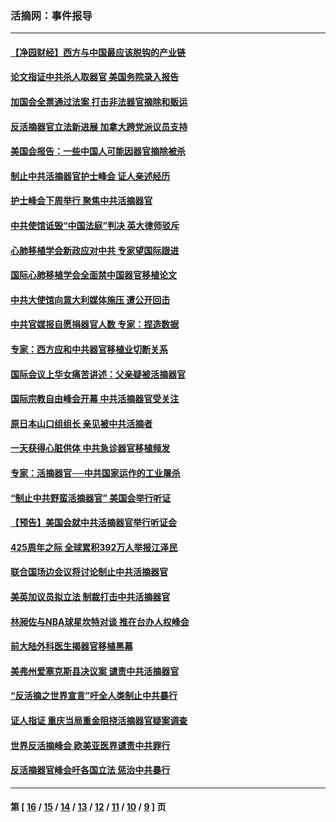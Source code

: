 ### 活摘网：事件报导
---
#### [【净园财经】西方与中国最应该脱钩的产业链](../../pages/nf5877/n14016113.md?07180430) 
#### [论文指证中共杀人取器官 美国务院录入报告](../../pages/nf5877/n13999890.md?07180430) 
#### [加国会全票通过法案 打击非法器官摘除和贩运](../../pages/nf5877/n13884924.md?07180430) 
#### [反活摘器官立法新进展 加拿大跨党派议员支持](../../pages/nf5877/n13876061.md?07180430) 
#### [美国会报告：一些中国人可能因器官摘除被杀](../../pages/nf5877/n13867964.md?07180430) 
#### [制止中共活摘器官护士峰会 证人亲述经历](../../pages/nf5877/n13859007.md?07180430) 
#### [护士峰会下周举行 聚焦中共活摘器官](../../pages/nf5877/n13855418.md?07180430) 
#### [中共使馆诋毁“中国法庭”判决 英大律师驳斥](../../pages/nf5877/n13833945.md?07180430) 
#### [心肺移植学会新政应对中共 专家望国际跟进](../../pages/nf5877/n13829043.md?07180430) 
#### [国际心肺移植学会全面禁中国器官移植论文](../../pages/nf5877/n13827785.md?07180430) 
#### [中共大使馆向意大利媒体施压 遭公开回击](../../pages/nf5877/n13826038.md?07180430) 
#### [中共官媒报自愿捐器官人数 专家：捏造数据](../../pages/nf5877/n13814130.md?07180430) 
#### [专家：西方应和中共器官移植业切断关系](../../pages/nf5877/n13772828.md?07180430) 
#### [国际会议上华女痛苦讲述：父亲疑被活摘器官](../../pages/nf5877/n13771583.md?07180430) 
#### [国际宗教自由峰会开幕 中共活摘器官受关注](../../pages/nf5877/n13769995.md?07180430) 
#### [原日本山口组组长 亲见被中共活摘者](../../pages/nf5877/n13767360.md?07180430) 
#### [一天获得心脏供体 中共急诊器官移植频发](../../pages/nf5877/n13764689.md?07180430) 
#### [专家：活摘器官──中共国家运作的工业屠杀](../../pages/nf5877/n13761178.md?07180430) 
#### [“制止中共野蛮活摘器官” 美国会举行听证](../../pages/nf5877/n13735831.md?07180430) 
#### [【预告】美国会就中共活摘器官举行听证会](../../pages/nf5877/n13732843.md?07180430) 
#### [425周年之际 全球累积392万人举报江泽民](../../pages/nf5877/n13719232.md?07180430) 
#### [联合国场边会议将讨论制止中共活摘器官](../../pages/nf5877/n13656361.md?07180430) 
#### [美英加议员拟立法 制裁打击中共活摘器官](../../pages/nf5877/n13430251.md?07180430) 
#### [林昶佐与NBA球星坎特对谈 推在台办人权峰会](../../pages/nf5877/n13414467.md?07180430) 
#### [前大陆外科医生揭器官移植黑幕](../../pages/nf5877/n13401416.md?07180430) 
#### [美弗州爱塞克斯县决议案 谴责中共活摘器官](../../pages/nf5877/n13320919.md?07180430) 
#### [“反活摘之世界宣言”吁全人类制止中共暴行](../../pages/nf5877/n13259730.md?07180430) 
#### [证人指证 重庆当局重金阻挠活摘器官疑案调查](../../pages/nf5877/n13259127.md?07180430) 
#### [世界反活摘峰会 欧美亚医界谴责中共罪行](../../pages/nf5877/n13253550.md?07180430) 
#### [反活摘器官峰会吁各国立法 惩治中共暴行](../../pages/nf5877/n13245052.md?07180430) 

---
#### 第 [ [16](./16.md?07180430) / [15](./15.md?07180430) / [14](./14.md?07180430) / [13](./13.md?07180430) / [12](./12.md?07180430) / [11](./11.md?07180430) / [10](./10.md?07180430) / [9](./9.md?07180430) ] 页
